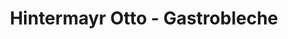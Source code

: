 ---
title: "Hintermayr Otto - Gastrobleche"
url: /kallham/hintermayr-otto-gastrobleche/
shop: Schlüsseldienst
---